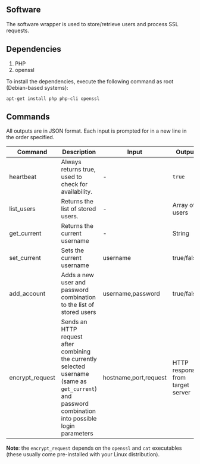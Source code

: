 ## Software

The software wrapper is used to store/retrieve users and process SSL requests.

## Dependencies

1. PHP
2. openssl

To install the dependencies, execute the following command as root (Debian-based systems):

```
apt-get install php php-cli openssl
```

## Commands

All outputs are in JSON format.
Each input is prompted for in a new line in the order specified.

|Command|Description|Input|Output|
|----------------|-------------------------------|-----|-----------------------------|
|heartbeat|Always returns true, used to check for availability.            |-|`true`|
|list_users|Returns the list of stored users.|-            |Array of users|
|get_current|Returns the current username|-| String|
|set_current|Sets the current username|username| true/false|
|add_account|Adds a new user and password combination to the list of stored users|username,password| true/false|
|encrypt_request|Sends an HTTP request after combining the currently selected username (same as `get_current`) and password combination into possible login parameters|hostname,port,request| HTTP response from target server|

**Note**: the `encrypt_request` depends on the `openssl` and `cat` executables (these usually come pre-installed with your Linux distribution).
